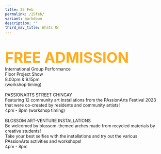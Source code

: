 ```yaml
---
title: 25 Feb
permalink: /25feb/
variant: markdown
description: ""
third_nav_title: Whats On
---
```

<div style="padding-top:2rem;font-size:3rem;">
<span style="font-weight: bold;color: #FFAC1C;"> FREE ADMISSION</span></div>

<div>International Group Performance


<div>Floor Project Show<br>
8.00pm &amp; 8.15pm<br>
(workshop timing)</div>

<br>

<div>PASSIONARTS STREET CHINGAY<br>
Featuring 12 community art installations from the PAssionArts Festival 2023 that were co-created by residents and community artists!<br>
4pm - 8pm (workshop timing)</div>

<br>


<div>BLOSSOM ART-VENTURE INSTALLATIONS<br>
Be welcomed by blossom-themed arches made from recycled materials by creative students! <br>
Take your best selfies with the installations and try out the various PAssionArts activities and workshops!<br>
4pm - 8pm</div></div>
